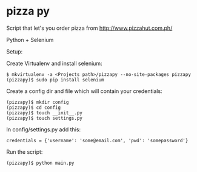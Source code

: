 pizza py
========

Script that let's you order pizza from http://www.pizzahut.com.ph/

Python + Selenium

Setup:

Create Virtualenv and install selenium:
```
$ mkvirtualenv -a <Projects path>/pizzapy --no-site-packages pizzapy
(pizzapy)$ sudo pip install selenium
```

Create a config dir and file which will contain your credentials:
```
(pizzapy)$ mkdir config
(pizzapy)$ cd config
(pizzapy)$ touch __init__.py
(pizzapy)$ touch settings.py

```

In config/settings.py add this:
```
credentials = {'username': 'some@email.com', 'pwd': 'somepassword'}
```

Run the script:
```
(pizzapy)$ python main.py
```
